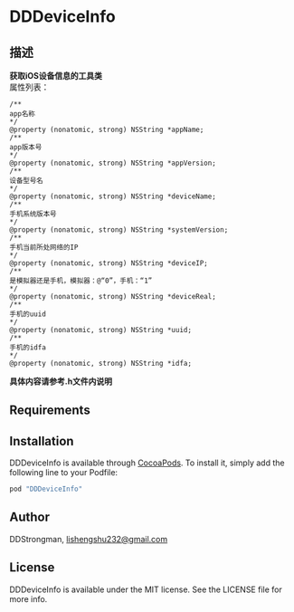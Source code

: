 # DDDeviceInfo


## 描述
**获取iOS设备信息的工具类**<br>
属性列表： <br>
```
/**
app名称
*/
@property (nonatomic, strong) NSString *appName;
/**
app版本号
*/
@property (nonatomic, strong) NSString *appVersion;
/**
设备型号名
*/
@property (nonatomic, strong) NSString *deviceName;
/**
手机系统版本号
*/
@property (nonatomic, strong) NSString *systemVersion;
/**
手机当前所处网络的IP
*/
@property (nonatomic, strong) NSString *deviceIP;
/**
是模拟器还是手机，模拟器：@“0”，手机：“1”
*/
@property (nonatomic, strong) NSString *deviceReal;
/**
手机的uuid
*/
@property (nonatomic, strong) NSString *uuid;
/**
手机的idfa
*/
@property (nonatomic, strong) NSString *idfa;
```
**具体内容请参考.h文件内说明**

## Requirements

## Installation

DDDeviceInfo is available through [CocoaPods](http://cocoapods.org). To install
it, simply add the following line to your Podfile:

```ruby
pod "DDDeviceInfo"
```

## Author

DDStrongman, lishengshu232@gmail.com

## License

DDDeviceInfo is available under the MIT license. See the LICENSE file for more info.
